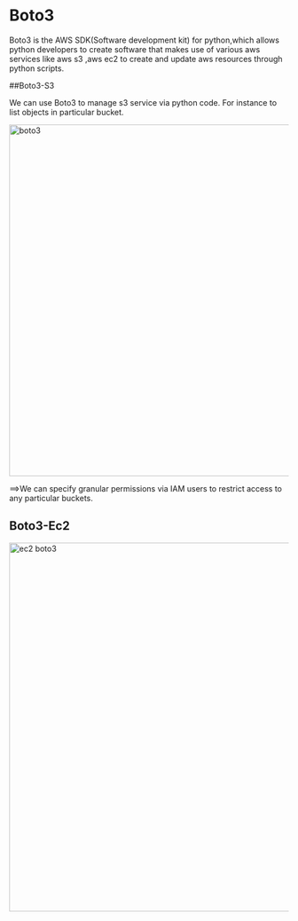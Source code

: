 # Boto3

Boto3 is the AWS SDK(Software development kit) for python,which allows python developers to create software that makes use of various aws services
like aws s3 ,aws ec2 to create and update aws resources through python scripts.

##Boto3-S3

We can use Boto3 to manage s3 service via python code.
For instance to list objects in particular bucket.

<img width="634" alt="boto3" src="https://github.com/sheetal76/BOTO3/assets/122160812/42e6f83c-cf33-4a5d-af71-5c39ffc31bb7">

==>We can specify granular permissions via IAM users to restrict access to any particular buckets.


## Boto3-Ec2
<img width="665" alt="ec2 boto3" src="https://github.com/sheetal76/BOTO3/assets/122160812/dbccbf79-b3dc-40fe-ae63-ac01eed613a2">


